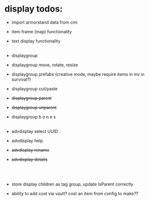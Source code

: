 # display todos:

- import armorstand data from cmi
- item frame (map) functionality
- text display functionality
  </br></br>
- displaygroup
- displaygroup move, rotate, resize
- displaygroup prefabs (creative mode, maybe require items in inv in survival?)
- displaygroup cut/paste
- ~~displaygroup parent~~
- ~~displaygroup unparent~~
- displaygroup b o n e s
  </br></br>
- advdisplay select UUID
- advdisplay help
- ~~advdisplay rename~~
- ~~advdisplay details~~
  </br></br></br></br>
- store display children as tag group, update IsParent correctly

- ability to add cost via vault? cost an item from config to make??